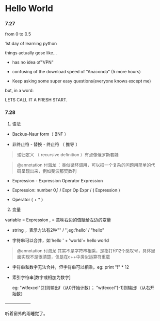 # Hello World

### 7.27

from 0 to 0.5

1st day of learning python

things actually gose like...

- has no idea of"VPN"

- confusing of the download speed of "Anaconda" (5 more hours)

- Keep asking some super easy questions(everyone knows except me)

but, in a word:

LETS CALL IT A FRESH START.

### 7.28

1. 语法

- Backus-Naur form（ BNF ）

- 非终止符 - 替换 - 终止符 （ 推导 ）

>递归定义 （ recursive definition ）有点像俄罗斯套娃

>@annotation 付海龙 ：类似循环调用，可以把一个复杂的问题用简单的代码呈现出来，例如斐波那契数列

 - Expression - Expression Operator Expression

 - Espression: number 0,1 / Expr Op Expr / ( Expression )

 - Operator ( + * )


2. 变量

variable = Expression , = 意味右边的值赋给左边的变量

- string ，表示方法有2种"" / '',eg:'hello' / "hello"

- 字符串可以合并，如'hello ' + 'world'= hello world
> @annotation 付海龙  其实不是字符串相乘，是指打印12个感叹号，具体里面实现不是很清楚，但是在c++中类似运算符重载
- 字符串和数字无法合并，但字符串可以相乘。eg: print "!" * 12

- 索引字符串[数字或相加为数字]

  eg: "wtfexcel"[2]则输出f（从0开始计数）； "wtfexcel"[-1]则输出l（从右开始数）

——————

听着窗外的雨睡觉了。

